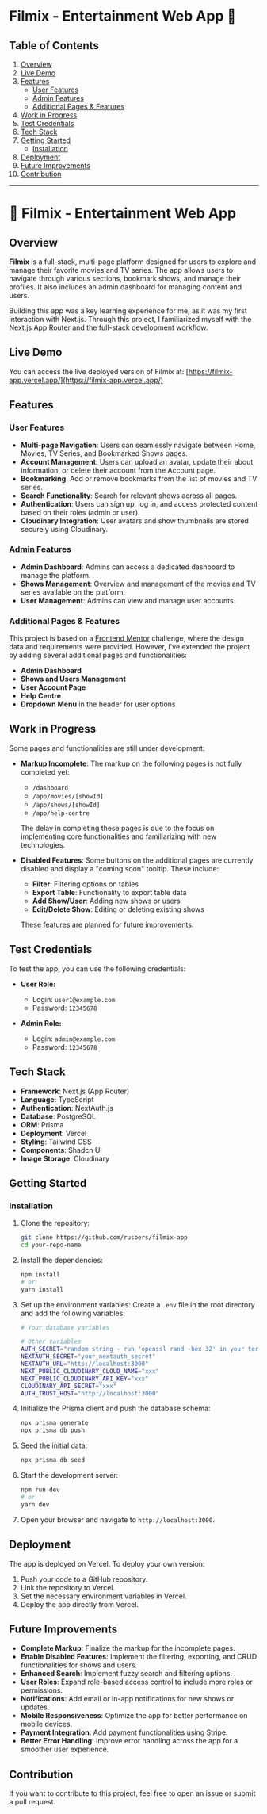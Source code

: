 # Filmix - Entertainment Web App 🎥

## Table of Contents

1. [Overview](#overview)
2. [Live Demo](#live-demo)
3. [Features](#features)
   - [User Features](#user-features)
   - [Admin Features](#admin-features)
   - [Additional Pages & Features](#additional-pages--features)
4. [Work in Progress](#work-in-progress)
5. [Test Credentials](#test-credentials)
6. [Tech Stack](#tech-stack)
7. [Getting Started](#getting-started)
   - [Installation](#installation)
8. [Deployment](#deployment)
9. [Future Improvements](#future-improvements)
10. [Contribution](#contribution)

---

# 🎥 Filmix - Entertainment Web App

## Overview

**Filmix** is a full-stack, multi-page platform designed for users to explore and manage their favorite movies and TV series. The app allows users to navigate through various sections, bookmark shows, and manage their profiles. It also includes an admin dashboard for managing content and users.

Building this app was a key learning experience for me, as it was my first interaction with Next.js. Through this project, I familiarized myself with the Next.js App Router and the full-stack development workflow.

## Live Demo

You can access the live deployed version of Filmix at: [https://filmix-app.vercel.app/](https://filmix-app.vercel.app/)

## Features

### User Features

- **Multi-page Navigation**: Users can seamlessly navigate between Home, Movies, TV Series, and Bookmarked Shows pages.
- **Account Management**: Users can upload an avatar, update their about information, or delete their account from the Account page.
- **Bookmarking**: Add or remove bookmarks from the list of movies and TV series.
- **Search Functionality**: Search for relevant shows across all pages.
- **Authentication**: Users can sign up, log in, and access protected content based on their roles (admin or user).
- **Cloudinary Integration**: User avatars and show thumbnails are stored securely using Cloudinary.

### Admin Features

- **Admin Dashboard**: Admins can access a dedicated dashboard to manage the platform.
- **Shows Management**: Overview and management of the movies and TV series available on the platform.
- **User Management**: Admins can view and manage user accounts.

### Additional Pages & Features

This project is based on a [Frontend Mentor](https://www.frontendmentor.io/challenges/entertainment-web-app-J-UhgAW1X) challenge, where the design data and requirements were provided. However, I've extended the project by adding several additional pages and functionalities:

- **Admin Dashboard**
- **Shows and Users Management**
- **User Account Page**
- **Help Centre**
- **Dropdown Menu** in the header for user options

## Work in Progress

Some pages and functionalities are still under development:

- **Markup Incomplete**: The markup on the following pages is not fully completed yet:

  - `/dashboard`
  - `/app/movies/[showId]`
  - `/app/shows/[showId]`
  - `/app/help-centre`

  The delay in completing these pages is due to the focus on implementing core functionalities and familiarizing with new technologies.

- **Disabled Features**: Some buttons on the additional pages are currently disabled and display a "coming soon" tooltip. These include:

  - **Filter**: Filtering options on tables
  - **Export Table**: Functionality to export table data
  - **Add Show/User**: Adding new shows or users
  - **Edit/Delete Show**: Editing or deleting existing shows

  These features are planned for future improvements.

## Test Credentials

To test the app, you can use the following credentials:

- **User Role:**

  - Login: `user1@example.com`
  - Password: `12345678`

- **Admin Role:**
  - Login: `admin@example.com`
  - Password: `12345678`

## Tech Stack

- **Framework**: Next.js (App Router)
- **Language**: TypeScript
- **Authentication**: NextAuth.js
- **Database**: PostgreSQL
- **ORM**: Prisma
- **Deployment**: Vercel
- **Styling**: Tailwind CSS
- **Components**: Shadcn UI
- **Image Storage**: Cloudinary

## Getting Started

### Installation

1. Clone the repository:

   ```bash
   git clone https://github.com/rusbers/filmix-app
   cd your-repo-name
   ```

2. Install the dependencies:

   ```bash
   npm install
   # or
   yarn install
   ```

3. Set up the environment variables:
   Create a `.env` file in the root directory and add the following variables:

   ```bash
   # Your database variables

   # Other variables
   AUTH_SECRET="random string - run 'openssl rand -hex 32' in your terminal to generate it"
   NEXTAUTH_SECRET="your_nextauth_secret"
   NEXTAUTH_URL="http://localhost:3000"
   NEXT_PUBLIC_CLOUDINARY_CLOUD_NAME="xxx"
   NEXT_PUBLIC_CLOUDINARY_API_KEY="xxx"
   CLOUDINARY_API_SECRET="xxx"
   AUTH_TRUST_HOST="http://localhost:3000"
   ```

4. Initialize the Prisma client and push the database schema:

   ```bash
   npx prisma generate
   npx prisma db push
   ```

5. Seed the initial data:

   ```bash
   npx prisma db seed
   ```

6. Start the development server:

   ```bash
   npm run dev
   # or
   yarn dev
   ```

7. Open your browser and navigate to `http://localhost:3000`.

## Deployment

The app is deployed on Vercel. To deploy your own version:

1. Push your code to a GitHub repository.
2. Link the repository to Vercel.
3. Set the necessary environment variables in Vercel.
4. Deploy the app directly from Vercel.

## Future Improvements

- **Complete Markup**: Finalize the markup for the incomplete pages.
- **Enable Disabled Features**: Implement the filtering, exporting, and CRUD functionalities for shows and users.
- **Enhanced Search**: Implement fuzzy search and filtering options.
- **User Roles**: Expand role-based access control to include more roles or permissions.
- **Notifications**: Add email or in-app notifications for new shows or updates.
- **Mobile Responsiveness**: Optimize the app for better performance on mobile devices.
- **Payment Integration**: Add payment functionalities using Stripe.
- **Better Error Handling**: Improve error handling across the app for a smoother user experience.

## Contribution

If you want to contribute to this project, feel free to open an issue or submit a pull request.
